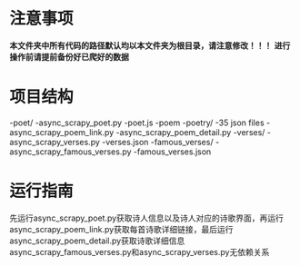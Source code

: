 # 注意事项
**本文件夹中所有代码的路径默认均以本文件夹为根目录，请注意修改！！！**
**进行操作前请提前备份好已爬好的数据**

# 项目结构
-poet/
 -async_scrapy_poet.py
 -poet.js
-poem
 -poetry/
  -35 json files
 -async_scrapy_poem_link.py
 -async_scrapy_poem_detail.py
-verses/
 -async_scrapy_verses.py
 -verses.json
-famous_verses/
 -async_scrapy_famous_verses.py
 -famous_verses.json

# 运行指南
 先运行async_scrapy_poet.py获取诗人信息以及诗人对应的诗歌界面，再运行async_scrapy_poem_link.py获取每首诗歌详细链接，最后运行async_scrapy_poem_detail.py获取诗歌详细信息
 async_scrapy_famous_verses.py和async_scrapy_verses.py无依赖关系